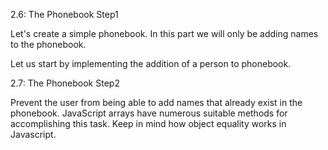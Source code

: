 2.6: The Phonebook Step1

Let's create a simple phonebook. In this part we will only be adding names to the phonebook.

Let us start by implementing the addition of a person to phonebook.

2.7: The Phonebook Step2

Prevent the user from being able to add names that already exist in the phonebook. JavaScript arrays have numerous suitable methods for accomplishing this task. Keep in mind how object equality works in Javascript.
